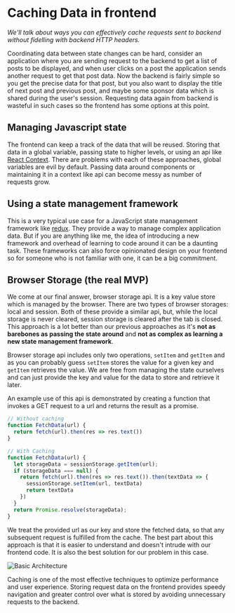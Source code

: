 # Caching Data in frontend

_We'll talk about ways you can effectively cache requests sent to backend without fidelling with backend HTTP headers._

Coordinating data between state changes can be hard, consider an application where you are sending request to the backend to get a list of posts to be displayed, and when user clicks on a post the application sends another request to get that post data. Now the backend is fairly simple so you get the precise data for that post, but you also want to display the title of next post and previous post, and maybe some sponsor data which is shared during the user's session. Requesting data again from backend is wasteful in such cases so the frontend has some options at this point.

## Managing Javascript state

The frontend can keep a track of the data that will be reused. Storing that data in a global variable, passing state to higher levels, or using an api like [React Context](https://reactjs.org/docs/context.html). There are problems with each of these approaches, global variables are evil by default. Passing data around components or maintaining it in a context like api can become messy as number of requests grow.

## Using a state management framework

This is a very typical use case for a JavaScript state management framework like [redux](https://redux.js.org/). They provide a way to manage complex application data. But if you are anything like me, the idea of introducing a new framework and overhead of learning to code around it can be a daunting task. These frameworks can also force opinionated design on your frontend so for someone who is not familiar with one, it can be a big commitment.

## Browser Storage (the real MVP)

We come at our final answer, browser storage api. It is a key value store which is managed by the browser. There are two types of browser storages: local and session. Both of these provide a similar api, but, while the local storage is never cleared, session storage is cleared after the tab is closed. This approach is a lot better than our previous approaches as it's **not as barebones as passing the state around** and **not as complex as learning a new state management framework**.

Browser storage api includes only two operations, `setItem` and `getItem` and as you can probably guess `setItem` stores the value for a given key and `getItem` retrieves the value. We are free from managing the state ourselves and can just provide the key and value for the data to store and retrieve it later.

An example use of this api is demonstrated by creating a function that invokes a GET request to a url and returns the result as a promise.

```javascript
// Without caching
function FetchData(url) {
  return fetch(url).then(res => res.text())
}

// With Caching
function FetchData(url) {
  let storageData = sessionStorage.getItem(url);
  if (storageData === null) {
    return fetch(url).then(res => res.text()).then(textData => {
      sessionStorage.setItem(url, textData)
      return textData
    })
  }
  return Promise.resolve(storageData);
}
```

We treat the provided url as our key and store the fetched data, so that any subsequent request is fulfilled from the cache. The best part about this approach is that it is easier to understand and doesn't intrude with our frontend code. It is also the best solution for our problem in this case.

![Basic Architecture](/images/frontend-caching.png "Browser storage api")

Caching is one of the most effective techniques to optimize performance and user experience. Storing request data on the frontend provides speedy navigation and greater control over what is stored by avoiding unnecessary requests to the backend.
